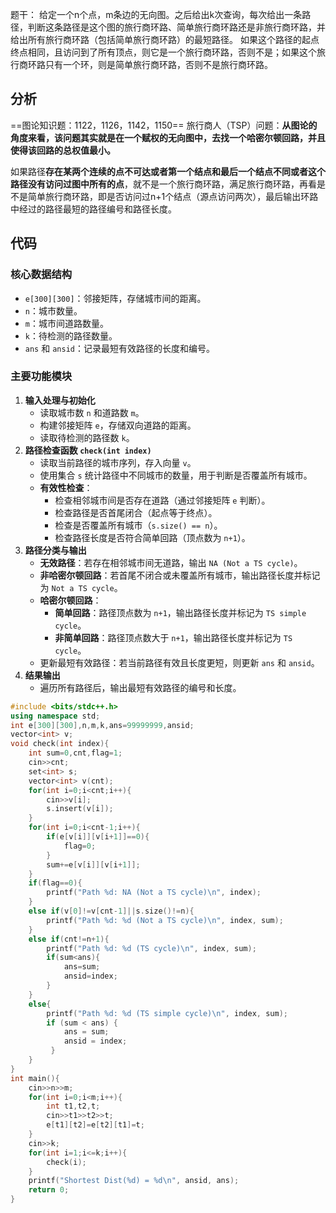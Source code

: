 题干：
给定一个n个点，m条边的无向图。之后给出k次查询，每次给出一条路径，判断这条路径是这个图的旅行商环路、简单旅行商环路还是非旅行商环路，并给出所有旅行商环路（包括简单旅行商环路）的最短路径。
如果这个路径的起点终点相同，且访问到了所有顶点，则它是一个旅行商环路，否则不是；如果这个旅行商环路只有一个环，则是简单旅行商环路，否则不是旅行商环路。
## 分析
==图论知识题：1122，1126，1142，1150==
旅行商人（TSP）问题：**从图论的角度来看，该问题其实就是在一个赋权的无向图中，去找一个哈密尔顿回路，并且使得该回路的总权值最小。**

如果路径**存在某两个连续的点不可达或者第⼀个结点和最后⼀个结点不同或者这个路径没有访问过图中所有的点**，就不是一个旅行商环路，满足旅行商环路，再看是不是简单旅行商环路，即是否访问过n+1个结点（源点访问两次），最后输出环路中经过的路径最短的路径编号和路径长度。
## 代码
### 核心数据结构
- `e[300][300]`：邻接矩阵，存储城市间的距离。
- `n`：城市数量。
- `m`：城市间道路数量。
- `k`：待检测的路径数量。
- `ans` 和 `ansid`：记录最短有效路径的长度和编号。
### 主要功能模块
1. **输入处理与初始化**
    - 读取城市数 `n` 和道路数 `m`。
    - 构建邻接矩阵 `e`，存储双向道路的距离。
    - 读取待检测的路径数 `k`。
2. **路径检查函数 `check(int index)`**
    - 读取当前路径的城市序列，存入向量 `v`。
    - 使用集合 `s` 统计路径中不同城市的数量，用于判断是否覆盖所有城市。
    - **有效性检查**：
        - 检查相邻城市间是否存在道路（通过邻接矩阵 `e` 判断）。
        - 检查路径是否首尾闭合（起点等于终点）。
        - 检查是否覆盖所有城市（`s.size() == n`）。
        - 检查路径长度是否符合简单回路（顶点数为 `n+1`）。
3. **路径分类与输出**
    - **无效路径**：若存在相邻城市间无道路，输出 `NA (Not a TS cycle)`。
    - **非哈密尔顿回路**：若首尾不闭合或未覆盖所有城市，输出路径长度并标记为 `Not a TS cycle`。
    - **哈密尔顿回路**：
        - **简单回路**：路径顶点数为 `n+1`，输出路径长度并标记为 `TS simple cycle`。
        - **非简单回路**：路径顶点数大于 `n+1`，输出路径长度并标记为 `TS cycle`。
    - 更新最短有效路径：若当前路径有效且长度更短，则更新 `ans` 和 `ansid`。
4. **结果输出**
    - 遍历所有路径后，输出最短有效路径的编号和长度。
```cpp
#include <bits/stdc++.h>
using namespace std;
int e[300][300],n,m,k,ans=99999999,ansid;
vector<int> v;
void check(int index){
    int sum=0,cnt,flag=1;
    cin>>cnt;
    set<int> s;
    vector<int> v(cnt);
    for(int i=0;i<cnt;i++){
        cin>>v[i];
        s.insert(v[i]);
    }
    for(int i=0;i<cnt-1;i++){  
        if(e[v[i]][v[i+1]]==0){
            flag=0;
        }
        sum+=e[v[i]][v[i+1]];
    }
    if(flag==0){
        printf("Path %d: NA (Not a TS cycle)\n", index);
    }
    else if(v[0]!=v[cnt-1]||s.size()!=n){
        printf("Path %d: %d (Not a TS cycle)\n", index, sum);
    }
    else if(cnt!=n+1){
        printf("Path %d: %d (TS cycle)\n", index, sum);
        if(sum<ans){
            ans=sum;
            ansid=index;
        }
    }
    else{
        printf("Path %d: %d (TS simple cycle)\n", index, sum);
        if (sum < ans) {
            ans = sum;
            ansid = index;
         }
    }
}
int main(){
    cin>>n>>m;
    for(int i=0;i<m;i++){
        int t1,t2,t;
        cin>>t1>>t2>>t;
        e[t1][t2]=e[t2][t1]=t;
    }
    cin>>k;
    for(int i=1;i<=k;i++){
        check(i);
    }
    printf("Shortest Dist(%d) = %d\n", ansid, ans);
    return 0;
}
```
